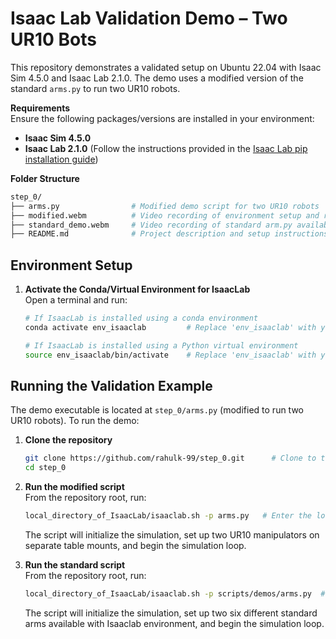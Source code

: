 # Isaac Lab Validation Demo – Two UR10 Bots

This repository demonstrates a validated setup on Ubuntu 22.04 with Isaac Sim 4.5.0 and Isaac Lab 2.1.0. The demo uses a modified version of the standard `arms.py` to run two UR10 robots.

**Requirements**  
Ensure the following packages/versions are installed in your environment:
- **Isaac Sim 4.5.0** 
- **Isaac Lab 2.1.0** (Follow the instructions provided in the [Isaac Lab pip installation guide](https://isaac-sim.github.io/IsaacLab/main/source/setup/installation/isaaclab_pip_installation.html))


**Folder Structure**  
```bash
step_0/
├── arms.py                # Modified demo script for two UR10 robots
├── modified.webm          # Video recording of environment setup and running problem statement
├── standard_demo.webm     # Video recording of standard arm.py available in IsaacLab environment
├── README.md              # Project description and setup instructions
```



## Environment Setup

1. **Activate the Conda/Virtual Environment for IsaacLab**  
   Open a terminal and run:
   ```bash
   # If IsaacLab is installed using a conda environment
   conda activate env_isaaclab         # Replace 'env_isaaclab' with your custom environment name if different

   # If IsaacLab is installed using a Python virtual environment
   source env_isaaclab/bin/activate    # Replace 'env_isaaclab' with your custom environment name if different
   ```

   

## Running the Validation Example

The demo executable is located at `step_0/arms.py` (modified to run two UR10 robots). To run the demo:

1. **Clone the repository**  
   ```bash
   git clone https://github.com/rahulk-99/step_0.git      # Clone to the desired directory
   cd step_0
   ```
   

2. **Run the modified script**  
   From the repository root, run:
   ```bash
   local_directory_of_IsaacLab/isaaclab.sh -p arms.py   # Enter the local directory of Isaaclab
   ```

   The script will initialize the simulation, set up two UR10 manipulators on separate table mounts, and begin the simulation loop. 


3. **Run the standard script**  
   From the repository root, run:
   ```bash
   local_directory_of_IsaacLab/isaaclab.sh -p scripts/demos/arms.py  # Enter the local directory of Isaaclab
   ```

   The script will initialize the simulation, set up two six different standard arms available with Isaaclab environment, and begin the simulation loop. 

